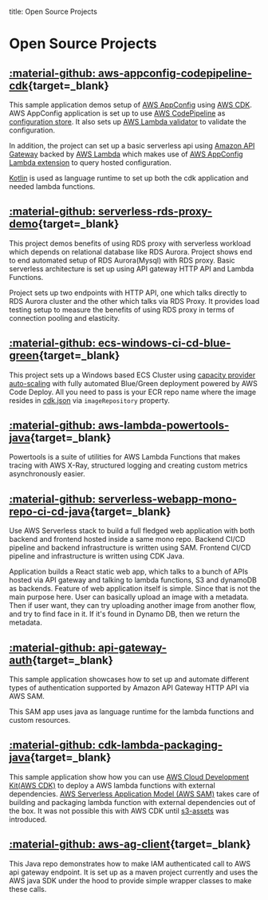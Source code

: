 
title: Open Source Projects

# Open Source Projects

## [:material-github: aws-appconfig-codepipeline-cdk](https://github.com/aws-samples/aws-appconfig-codepipeline-cdk){target=_blank}

This sample application demos setup of [AWS AppConfig](https://docs.aws.amazon.com/appconfig/latest/userguide/what-is-appconfig.html) using [AWS CDK](https://aws.amazon.com/cdk/). AWS AppConfig application is 
set up to use [AWS CodePipeline](https://aws.amazon.com/codepipeline/) as [configuration store](https://docs.aws.amazon.com/appconfig/latest/userguide/appconfig-creating-configuration-and-profile.html). It also sets up [AWS Lambda validator](https://docs.aws.amazon.com/appconfig/latest/userguide/appconfig-creating-configuration-and-profile-validators.html) to validate 
the configuration.

In addition, the project can set up a basic serverless api using [Amazon API Gateway](https://docs.aws.amazon.com/apigateway/latest/developerguide/apigateway-rest-api.html)
backed by [AWS Lambda](https://aws.amazon.com/lambda/) which makes use of [AWS AppConfig Lambda extension](https://docs.aws.amazon.com/appconfig/latest/userguide/appconfig-integration-lambda-extensions.html) to query hosted configuration.

[Kotlin](https://kotlinlang.org/) is used as language runtime to set up both the cdk application and needed lambda functions.


## [:material-github: serverless-rds-proxy-demo](https://github.com/aws-samples/serverless-rds-proxy-demo){target=_blank}

This project demos benefits of using RDS proxy with serverless workload which depends on relational database like RDS Aurora. Project shows end to end automated setup of RDS Aurora(Mysql) with RDS proxy. Basic serverless architecture is set up using API gateway HTTP API and Lambda Functions.

Project sets up two endpoints with HTTP API, one which talks directly to RDS Aurora cluster and the other which talks via RDS Proxy. It provides load testing setup to measure the benefits of using RDS proxy in terms of connection pooling and elasticity.

## [:material-github: ecs-windows-ci-cd-blue-green](https://github.com/aws-samples/ecs-windows-ci-cd-blue-green){target=_blank}

This project sets up a Windows based ECS Cluster using [capacity provider auto-scaling](https://aws.amazon.com/blogs/containers/deep-dive-on-amazon-ecs-cluster-auto-scaling/) with fully automated Blue/Green deployment powered by AWS Code Deploy. All you
need to pass is your ECR repo name where the image resides in [cdk.json](cdk.json) via `imageRepository` property.

## [:material-github: aws-lambda-powertools-java](https://github.com/awslabs/aws-lambda-powertools-java){target=_blank}

Powertools is a suite of utilities for AWS Lambda Functions that makes tracing with AWS X-Ray, structured logging and 
creating custom metrics asynchronously easier.

## [:material-github: serverless-webapp-mono-repo-ci-cd-java](https://github.com/aws-samples/serverless-webapp-mono-repo-ci-cd-java){target=_blank}

Use AWS Serverless stack to build a full fledged web application with both backend and frontend hosted inside a same 
mono repo. Backend CI/CD pipeline and backend infrastructure is written using SAM. Frontend CI/CD pipeline and 
infrastructure is written using CDK Java.

Application builds a React static web app, which talks to a bunch of APIs hosted via API gateway and talking to lambda 
functions, S3 and dynamoDB as backends. Feature of web application itself is simple. Since that is not the main purpose 
here. User can basically upload an image with a metadata. Then if user want, they can try uploading another image from 
another flow, and try to find face in it. If it's found in Dynamo DB, then we return the metadata.

## [:material-github: api-gateway-auth](https://github.com/aws-samples/api-gateway-auth/){target=_blank}

This sample application showcases how to set up and automate different types of authentication supported by 
Amazon API Gateway HTTP API via AWS SAM.

This SAM app uses java as language runtime for the lambda functions and custom resources.

## [:material-github: cdk-lambda-packaging-java](https://github.com/aws-samples/cdk-lambda-packaging-java){target=_blank}

This sample application show how you can use [AWS Cloud Development Kit(AWS CDK)](https://aws.amazon.com/cdk/) to deploy a AWS lambda functions with 
external dependencies. [AWS Serverless Application Model (AWS SAM)](https://aws.amazon.com/serverless/sam/) takes care of building and packaging lambda function 
with external dependencies out of the box. It was not possible this with AWS CDK until [s3-assets](https://mvnrepository.com/artifact/software.amazon.awscdk/s3-assets) 
was introduced.

## [:material-github: aws-ag-client](https://github.com/pankajagrawal16/aws-ag-client){target=_blank}

This Java repo demonstrates how to make IAM authenticated call to AWS api gateway endpoint. It is set up as a maven 
project currently and uses the AWS java SDK under the hood to provide simple wrapper classes to make these calls.



